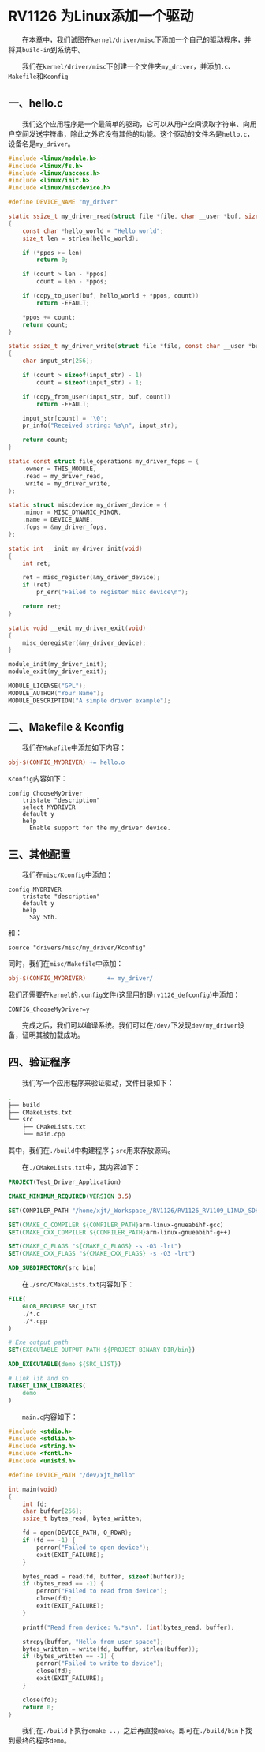 # RV1126 为Linux添加一个驱动

&emsp;&emsp;在本章中，我们试图在`kernel/driver/misc`下添加一个自己的驱动程序，并将其`build-in`到系统中。

&emsp;&emsp;我们在`kernel/driver/misc`下创建一个文件夹`my_driver`，并添加`.c`、`Makefile`和`Kconfig`

## 一、hello.c

&emsp;&emsp;我们这个应用程序是一个最简单的驱动，它可以从用户空间读取字符串、向用户空间发送字符串，除此之外它没有其他的功能。这个驱动的文件名是`hello.c`，设备名是`my_driver`。

```c
#include <linux/module.h>
#include <linux/fs.h>
#include <linux/uaccess.h>
#include <linux/init.h>
#include <linux/miscdevice.h>

#define DEVICE_NAME "my_driver"

static ssize_t my_driver_read(struct file *file, char __user *buf, size_t count, loff_t *ppos)
{
    const char *hello_world = "Hello world";
    size_t len = strlen(hello_world);

    if (*ppos >= len)
        return 0;

    if (count > len - *ppos)
        count = len - *ppos;

    if (copy_to_user(buf, hello_world + *ppos, count))
        return -EFAULT;

    *ppos += count;
    return count;
}

static ssize_t my_driver_write(struct file *file, const char __user *buf, size_t count, loff_t *ppos)
{
    char input_str[256];

    if (count > sizeof(input_str) - 1)
        count = sizeof(input_str) - 1;

    if (copy_from_user(input_str, buf, count))
        return -EFAULT;

    input_str[count] = '\0';
    pr_info("Received string: %s\n", input_str);

    return count;
}

static const struct file_operations my_driver_fops = {
    .owner = THIS_MODULE,
    .read = my_driver_read,
    .write = my_driver_write,
};

static struct miscdevice my_driver_device = {
    .minor = MISC_DYNAMIC_MINOR,
    .name = DEVICE_NAME,
    .fops = &my_driver_fops,
};

static int __init my_driver_init(void)
{
    int ret;

    ret = misc_register(&my_driver_device);
    if (ret)
        pr_err("Failed to register misc device\n");

    return ret;
}

static void __exit my_driver_exit(void)
{
    misc_deregister(&my_driver_device);
}

module_init(my_driver_init);
module_exit(my_driver_exit);

MODULE_LICENSE("GPL");
MODULE_AUTHOR("Your Name");
MODULE_DESCRIPTION("A simple driver example");
```

## 二、Makefile & Kconfig

&emsp;&emsp;我们在`Makefile`中添加如下内容：

```makefile
obj-$(CONFIG_MYDRIVER) += hello.o
```

`Kconfig`内容如下：

```kconfig
config ChooseMyDriver
    tristate "description"
    select MYDRIVER
    default y
    help
      Enable support for the my_driver device.
```

## 三、其他配置

&emsp;&emsp;我们在`misc/Kconfig`中添加：

```Kconfig
config MYDRIVER
	tristate "description"
	default y
	help
	  Say Sth.
```

和：

```Kconfig
source "drivers/misc/my_driver/Kconfig"
```

同时，我们在`misc/Makefile`中添加：

```makefile
obj-$(CONFIG_MYDRIVER)		+= my_driver/
```

我们还需要在`kernel`的`.config`文件(这里用的是`rv1126_defconfig`)中添加：

```config
CONFIG_ChooseMyDriver=y
```

&emsp;&emsp;完成之后，我们可以编译系统。我们可以在`/dev/`下发现`dev/my_driver`设备，证明其被加载成功。

## 四、验证程序

&emsp;&emsp;我们写一个应用程序来验证驱动，文件目录如下：

```sh
.
├── build
├── CMakeLists.txt
└── src
    ├── CMakeLists.txt
    └── main.cpp
```

其中，我们在`./build`中构建程序；`src`用来存放源码。

&emsp;&emsp;在`./CMakeLists.txt`中，其内容如下：

```cmake
PROJECT(Test_Driver_Application)

CMAKE_MINIMUM_REQUIRED(VERSION 3.5)

SET(COMPILER_PATH "/home/xjt/_Workspace_/RV1126/RV1126_RV1109_LINUX_SDK_V2.2.5.1_20230530/buildroot/output/rockchip_rv1126_rv1109/host/bin/")

SET(CMAKE_C_COMPILER ${COMPILER_PATH}arm-linux-gnueabihf-gcc)
SET(CMAKE_CXX_COMPILER ${COMPILER_PATH}arm-linux-gnueabihf-g++)

SET(CMAKE_C_FLAGS "${CMAKE_C_FLAGS} -s -O3 -lrt")
SET(CMAKE_CXX_FLAGS "${CMAKE_CXX_FLAGS} -s -O3 -lrt")

ADD_SUBDIRECTORY(src bin)
```

&emsp;&emsp;在`./src/CMakeLists.txt`内容如下：

```cmake
FILE(
    GLOB_RECURSE SRC_LIST 
    ./*.c
    ./*.cpp
)

# Exe output path
SET(EXECUTABLE_OUTPUT_PATH ${PROJECT_BINARY_DIR/bin})

ADD_EXECUTABLE(demo ${SRC_LIST})

# Link lib and so
TARGET_LINK_LIBRARIES(
    demo
)
```

&emsp;&emsp;`main.c`内容如下：

```c
#include <stdio.h>
#include <stdlib.h>
#include <string.h>
#include <fcntl.h>
#include <unistd.h>

#define DEVICE_PATH "/dev/xjt_hello"

int main(void)
{
    int fd;
    char buffer[256];
    ssize_t bytes_read, bytes_written;

    fd = open(DEVICE_PATH, O_RDWR);
    if (fd == -1) {
        perror("Failed to open device");
        exit(EXIT_FAILURE);
    }

    bytes_read = read(fd, buffer, sizeof(buffer));
    if (bytes_read == -1) {
        perror("Failed to read from device");
        close(fd);
        exit(EXIT_FAILURE);
    }

    printf("Read from device: %.*s\n", (int)bytes_read, buffer);

    strcpy(buffer, "Hello from user space");
    bytes_written = write(fd, buffer, strlen(buffer));
    if (bytes_written == -1) {
        perror("Failed to write to device");
        close(fd);
        exit(EXIT_FAILURE);
    }

    close(fd);
    return 0;
}
```

&emsp;&emsp;我们在`./build`下执行`cmake ..`，之后再直接`make`。即可在`./build/bin`下找到最终的程序`demo`。